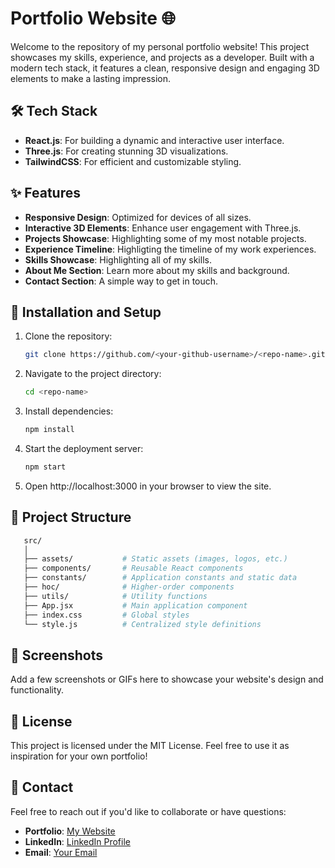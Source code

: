 # Portfolio Website 🌐

Welcome to the repository of my personal portfolio website! This project showcases my skills, experience, and projects as a developer. Built with a modern tech stack, it features a clean, responsive design and engaging 3D elements to make a lasting impression.

## 🛠️ Tech Stack

- **React.js**: For building a dynamic and interactive user interface.
- **Three.js**: For creating stunning 3D visualizations.
- **TailwindCSS**: For efficient and customizable styling.

## ✨ Features

- **Responsive Design**: Optimized for devices of all sizes.
- **Interactive 3D Elements**: Enhance user engagement with Three.js.
- **Projects Showcase**: Highlighting some of my most notable projects.
- **Experience Timeline**: Highligting the timeline of my work experiences.
- **Skills Showcase**: Highlighting all of my skills.
- **About Me Section**: Learn more about my skills and background.
- **Contact Section**: A simple way to get in touch.

## 🚀 Installation and Setup

1. Clone the repository:
   ```bash
   git clone https://github.com/<your-github-username>/<repo-name>.git
   
2. Navigate to the project directory:
   ```bash
   cd <repo-name>
   
3. Install dependencies:
   ```bash
   npm install
   
4. Start the deployment server:
   ```bash
   npm start
   
5. Open http://localhost:3000 in your browser to view the site.

## 📂 Project Structure
```bash
   src/
   │
   ├── assets/           # Static assets (images, logos, etc.)
   ├── components/       # Reusable React components
   ├── constants/        # Application constants and static data
   ├── hoc/              # Higher-order components
   ├── utils/            # Utility functions
   ├── App.jsx           # Main application component
   ├── index.css         # Global styles
   └── style.js          # Centralized style definitions
```
## 🌟 Screenshots

Add a few screenshots or GIFs here to showcase your website's design and functionality.

## 📄 License

This project is licensed under the MIT License. Feel free to use it as inspiration for your own portfolio!

## 📨 Contact

Feel free to reach out if you'd like to collaborate or have questions:

- **Portfolio**: [My Website](https://vidithagarwal1.netlify.app/)
- **LinkedIn**: [LinkedIn Profile](https://linkedin.com/in/vidithagarwal)
- **Email**: [Your Email](mailto:agarwal.vidit@northeastern.edu)



